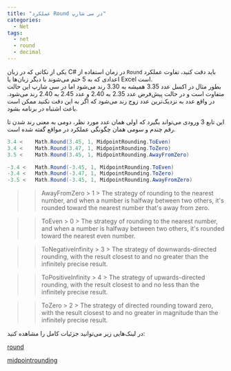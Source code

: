```yaml
---
title: "عملکرد Round در سی شارپ"
categories:
  - Net
tags:
  - net
  - round
  - decimal
---
```


یکی از نکاتی که در زبان C# در زمان استفاده از `Round` باید دقت کنید، تفاوت عملکرد اعدادی که به 5 ختم می‌شوند با دیگر زبان‌ها یا Excel است.  
بطور مثال در اکسل عدد 3.35 همیشه به 3.30 رند می‌شود اما در سی شارپ این حالت متفاوت است و در حالت پیش‌فرض عدد 2.35 به 2.40 و عدد 2.45 به 2.40 رند می‌شود. در واقع عدد به نزدیک‌ترین عدد زوج رند می‌شود که اگر به این دقت نکنید ممکن است باعث اشتباه در برنامه بشود.  

این تابع 3 ورودی می‌تواند بگیرد که اولی همان عدد مورد نظر، دومی به معنی رند شدن تا رقم چندم و سومی همان چگونگی عملکرد در مواقع گفته شده است.  

```c#
3.4 <    Math.Round(3.45, 1, MidpointRounding.ToEven)
3.4 <    Math.Round(3.47, 1, MidpointRounding.ToZero)
3.5 <    Math.Round(3.45, 1, MidpointRounding.AwayFromZero)

-3.4 <   Math.Round(-3.45, 1, MidpointRounding.ToEven)
-3.4 <   Math.Round(-3.47, 1, MidpointRounding.ToZero)
-3.5 <   Math.Round(-3.45, 1, MidpointRounding.AwayFromZero)
```


>> AwayFromZero  > 	1	 >  The strategy of rounding to the nearest number, and when a number is halfway between two others, it's rounded toward the nearest number that's away from zero.

>> ToEven  > 	0	 >  The strategy of rounding to the nearest number, and when a number is halfway between two others, it's rounded toward the nearest even number.

>> ToNegativeInfinity  > 	3	 >  The strategy of downwards-directed rounding, with the result closest to and no greater than the infinitely precise result.

>> ToPositiveInfinity  > 	4	 >  The strategy of upwards-directed rounding, with the result closest to and no less than the infinitely precise result.

>> ToZero  > 	2	 >  The strategy of directed rounding toward zero, with the result closest to and no greater in magnitude than the infinitely precise result.

در لینک‌هایی زیر می‌توانید جزئیات کامل را مشاهده کنید:  

[round](https://learn.microsoft.com/en-us/dotnet/api/system.math.round?view=net-6.0)  

[midpointrounding](https://learn.microsoft.com/en-us/dotnet/api/system.midpointrounding?view=net-6.0)  